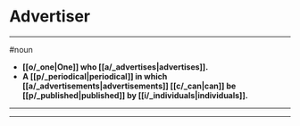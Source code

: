 # Advertiser
---
#noun
- **[[o/_one|One]] who [[a/_advertises|advertises]].**
- **A [[p/_periodical|periodical]] in which [[a/_advertisements|advertisements]] [[c/_can|can]] be [[p/_published|published]] by [[i/_individuals|individuals]].**
---
---
